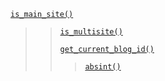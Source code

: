<p><code><a href="https://developer.wordpress.org/reference/functions/is_main_site/">is_main_site()</a></code></p>

<blockquote>

> [`is_multisite()`](https://developer.wordpress.org/reference/functions/is_multisite/)
> 
> [`get_current_blog_id()`](https://developer.wordpress.org/reference/functions/get_current_blog_id/)
> 
>> [`absint()`](https://developer.wordpress.org/reference/functions/absint/)

</blockquote>
